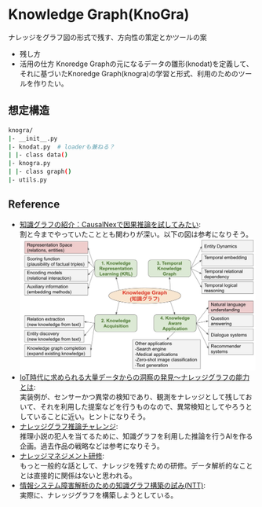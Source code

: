 # Knowledge Graph(KnoGra)

ナレッジをグラフ図の形式で残す、方向性の策定とかツールの案
- 残し方
- 活用の仕方
Knoredge Graphの元になるデータの雛形(knodat)を定義して、
それに基づいたKnoredge Graph(knogra)の学習と形式、利用のためのツールを作りたい。

## 想定構造
```sh
knogra/  
|- __init__.py
|- knodat.py  # loaderも兼ねる？
| |- class data()  
|- knogra.py  
| |- class graph()
|- utils.py
```

## Reference

- [知識グラフの紹介：CausalNexで因果推論を試してみたい](https://recruit.gmo.jp/engineer/jisedai/blog/knowledge_graph_casual_inference/):  
    割と今までやっていたこととも関わりが深い。以下の図は参考になりそう。  
    ![Knowledge Graph Categorize](../img/knowledge_graph_verview.jpg "nowledge Graph Categorize")
- [IoT時代に求められる大量データからの洞察の発見～ナレッジグラフの能力とは](https://www.ibm.com/blogs/solutions/jp-ja/manufacturing-iot-knowledge-graph/):  
    実装例が、センサーかつ異常の検知であり、観測をナレッジとして残しておいて、それを利用した提案などを行うものなので、異常検知としてやろうとしていることに近い。ヒントになりそう。
- [ナレッジグラフ推論チャレンジ](https://challenge.knowledge-graph.jp/2021/):  
    推理小説の犯人を当てるために、知識グラフを利用した推論を行うAIを作る企画。過去作品の戦略などは参考になりそう。
- [ナレッジマネジメント研修](https://www.insource.co.jp/bup/bup_knowledge_manage.html):  
    もっと一般的な話として、ナレッジを残すための研修。データ解析的なこととは直接的に関係はないと思われる。
- [情報システム障害解析のための知識グラフ構築の試み(NTT)](https://www.slideshare.net/slideshow/embed_code/key/sUFyAp6X4TI0IL):  
    実際に、ナレッジグラフを構築しようとしている。

